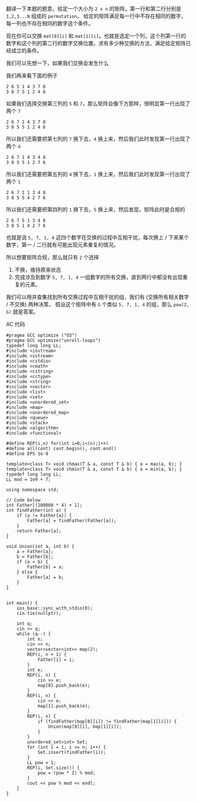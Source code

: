 翻译一下本题的题意，给定一个大小为 `2 x n` 的矩阵，第一行和第二行分别是 `1,2,3...N` 组成的 `permutation`，
给定的矩阵满足每一行中不存在相同的数字， 每一列也不存在相同的数字这个条件。

现在你可以交换 `mat[0][i]` 和 `mat[1][i]`。也就是选定一个列，这个列第一行的数字和这个列的第二行的数字交换位置。求有多少种交换的方法，满足给定矩阵已经成立的条件。

我们可以先想一下，如果我们交换会发生什么

我们再来看下面的例子

```
2 6 5 1 4 3 7 8
3 8 7 5 1 2 4 6
```

如果我们选择交换第三列的 `5` 和 `7`，那么矩阵会像下方那样，很明显第一行出现了两个 `7`
```
2 6 7 1 4 3 7 8
3 8 5 5 1 2 4 6
```

所以我们还需要把第七列的 `7` 换下去，`4` 换上来，然后我们此时发现第一行出现了两个 `4`
```
2 6 7 1 4 3 4 8
3 8 5 5 1 2 7 6
```

所以我们还需要把第五列的 `4` 换下去，`1` 换上来，然后我们此时发现第一行出现了两个 `1`
```
2 6 7 1 1 3 4 8
3 8 5 5 4 2 7 6
```
所以我们还需要把第四列的 `1` 换下去，`5` 换上来，然后发现，矩阵此时是合规的
```
2 6 7 5 1 3 4 8
3 8 5 1 4 2 7 6
```

也就是说 `5, 7, 1, 4` 这四个数字在交换的过程中互相干扰，每次换上 / 下来某个数字，第一 / 二行就有可能出现元素重复的情况。

所以想要矩阵合规，那么就只有 `2` 个选择
1. 不换，维持原来状态
2. 完成涉及到数字 `5, 7, 1, 4` 一组数字的所有交换，直到两行中都没有出现重复的元素。

我们可以用并查集找到所有交换过程中互相干扰的组，我们有 (交换所有相关数字 / 不交换) 两种决策，
假设这个矩阵中有 `G` 个类似 `5, 7, 1, 4` 的组，那么 `pow(2, G)` 就是答案。

AC 代码
```
#pragma GCC optimize ("O3")
#pragma GCC optimize("unroll-loops")
typedef long long LL;
#include <iostream> 
#include <sstream> 
#include <cstdio> 
#include <cmath> 
#include <cstring> 
#include <cctype> 
#include <string> 
#include <vector> 
#include <list> 
#include <set> 
#include <unordered_set>
#include <map> 
#include <unordered_map>
#include <queue> 
#include <stack> 
#include <algorithm> 
#include <functional> 

#define REP(i,n) for(int i=0;i<(n);i++)
#define all(cont) cont.begin(), cont.end()
#define EPS 1e-9

template<class T> void chmax(T & a, const T & b) { a = max(a, b); } 
template<class T> void chmin(T & a, const T & b) { a = min(a, b); } 
typedef long long LL;
LL mod = 1e9 + 7;
 
using namespace std;
 
// Code below
int Father[(100000 * 4) + 1];
int findFather(int a) {
    if (a != Father[a]) {
        Father[a] = findFather(Father[a]);
    }
    return Father[a];
}
 
void Union(int a, int b) {
    a = Father[a];
    b = Father[b];
    if (a < b) {
        Father[b] = a;
    } else {
        Father[a] = b;
    }
}
 
 
int main() {
    ios_base::sync_with_stdio(0);
    cin.tie(nullptr);
 
    int q;
    cin >> q;
    while (q--) {
        int n;
        cin >> n;
        vector<vector<int>> map(2);
        REP(i, n + 1) {
            Father[i] = i;
        }
        int e;
        REP(i, n) {
            cin >> e;
            map[0].push_back(e);
        }
        REP(i, n) {
            cin >> e;
            map[1].push_back(e);
        }
        REP(i, n) {
            if (findFather(map[0][i]) != findFather(map[1][i])) {
                Union(map[0][i], map[1][i]);
            }
        }
        unordered_set<int> Set;
        for (int i = 1; i <= n; i++) {
            Set.insert(findFather(i));
        }
        LL pow = 1;
        REP(i, Set.size()) {
            pow = (pow * 2) % mod;
        }
        cout << pow % mod << endl;
    }
}
```
